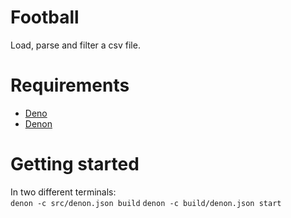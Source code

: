 # Football

Load, parse and filter a csv file.

# Requirements

- [Deno](https://deno.land/)
- [Denon](https://deno.land/x/denon)

# Getting started

In two different terminals:  
`denon -c src/denon.json build`
`denon -c build/denon.json start`
